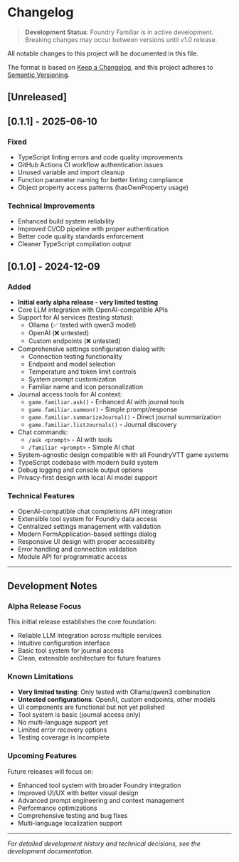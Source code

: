 # Changelog

> **Development Status**: Foundry Familiar is in active development. Breaking changes may occur between versions until v1.0 release.

All notable changes to this project will be documented in this file.

The format is based on [Keep a Changelog](https://keepachangelog.com/en/1.0.0/),
and this project adheres to [Semantic Versioning](https://semver.org/spec/v2.0.0.html).

## [Unreleased]

## [0.1.1] - 2025-06-10

### Fixed

- TypeScript linting errors and code quality improvements
- GitHub Actions CI workflow authentication issues
- Unused variable and import cleanup
- Function parameter naming for better linting compliance
- Object property access patterns (hasOwnProperty usage)

### Technical Improvements

- Enhanced build system reliability
- Improved CI/CD pipeline with proper authentication
- Better code quality standards enforcement
- Cleaner TypeScript compilation output

## [0.1.0] - 2024-12-09

### Added

- **Initial early alpha release - very limited testing**
- Core LLM integration with OpenAI-compatible APIs
- Support for AI services (testing status):
  - Ollama (✅ tested with qwen3 model)
  - OpenAI (❌ untested)
  - Custom endpoints (❌ untested)
- Comprehensive settings configuration dialog with:
  - Connection testing functionality
  - Endpoint and model selection
  - Temperature and token limit controls
  - System prompt customization
  - Familiar name and icon personalization
- Journal access tools for AI context:
  - `game.familiar.ask()` - Enhanced AI with journal tools
  - `game.familiar.summon()` - Simple prompt/response
  - `game.familiar.summarizeJournal()` - Direct journal summarization
  - `game.familiar.listJournals()` - Journal discovery
- Chat commands:
  - `/ask <prompt>` - AI with tools
  - `/familiar <prompt>` - Simple AI chat
- System-agnostic design compatible with all FoundryVTT game systems
- TypeScript codebase with modern build system
- Debug logging and console output options
- Privacy-first design with local AI model support

### Technical Features

- OpenAI-compatible chat completions API integration
- Extensible tool system for Foundry data access
- Centralized settings management with validation
- Modern FormApplication-based settings dialog
- Responsive UI design with proper accessibility
- Error handling and connection validation
- Module API for programmatic access

---

## Development Notes

### Alpha Release Focus

This initial release establishes the core foundation:

- Reliable LLM integration across multiple services
- Intuitive configuration interface
- Basic tool system for journal access
- Clean, extensible architecture for future features

### Known Limitations

- **Very limited testing**: Only tested with Ollama/qwen3 combination
- **Untested configurations**: OpenAI, custom endpoints, other models
- UI components are functional but not yet polished
- Tool system is basic (journal access only)
- No multi-language support yet
- Limited error recovery options
- Testing coverage is incomplete

### Upcoming Features

Future releases will focus on:

- Enhanced tool system with broader Foundry integration
- Improved UI/UX with better visual design
- Advanced prompt engineering and context management
- Performance optimizations
- Comprehensive testing and bug fixes
- Multi-language localization support

---

_For detailed development history and technical decisions, see the development documentation._

